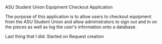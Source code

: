 ASU Student Union Equipment Checkout Application

The purpose of this application is to allow users to checkout equipment from the ASU Student Union and allow administrators to sign out and in on the pieces as well as log the user's information onto a database.

Last thing that I did: Started on Request creation
